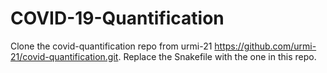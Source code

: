 # COVID-19-Quantification

Clone the covid-quantification repo from urmi-21 https://github.com/urmi-21/covid-quantification.git.
Replace the Snakefile with the one in this repo. 
